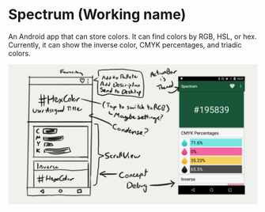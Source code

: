 # Spectrum (Working name)
An Android app that can store colors. It can find colors by RGB, HSL, or hex. Currently, it can show the inverse color, CMYK percentages, and triadic colors.

![alt text](screenshots/concept.png)
